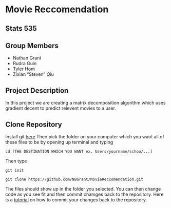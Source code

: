 # Movie Reccomendation
## Stats 535

## Group Members
* Nathan Grant
* Rudra Guin
* Tyler Hom
* Zixian “Steven” Qiu

## Project Description
In this project we are creating a matrix decomposition algorithm which uses gradient decent to predict relevent movies to a user.

## Clone Repository
Install git [here](https://help.github.com/en/desktop/getting-started-with-github-desktop/installing-github-desktop)
Then pick the folder on your computer which you want all of these files to be by opening up terminal and typing

`cd [THE DESTINATION WHICH YOU WANT ex. Users/yourname/schoo/...]`

Then type

 ```git init```
 
 ```git clone https://github.com/N8Grant/MovieReccomendation.git```
 
 The files should show up in the folder you selected. You can then change code as you see fit and then commit chamges back to the repository. Here is a [tutorial](https://product.hubspot.com/blog/git-and-github-tutorial-for-beginners) on how to commit your changes back to the repository.
